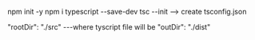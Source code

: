 npm init -y
npm i typescript --save-dev
tsc --init --> create tsconfig.json

"rootDir": "./src" ---where tyscript file will be
"outDir": "./dist"

